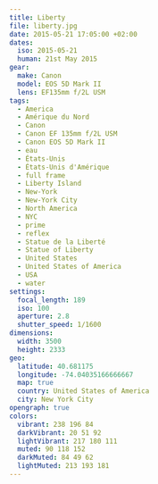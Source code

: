 ```yaml
---
title: Liberty
file: liberty.jpg
date: 2015-05-21 17:05:00 +02:00
dates:
  iso: 2015-05-21
  human: 21st May 2015
gear:
  make: Canon
  model: EOS 5D Mark II
  lens: EF135mm f/2L USM
tags:
  - America
  - Amérique du Nord
  - Canon
  - Canon EF 135mm f/2L USM
  - Canon EOS 5D Mark II
  - eau
  - États-Unis
  - États-Unis d'Amérique
  - full frame
  - Liberty Island
  - New-York
  - New-York City
  - North America
  - NYC
  - prime
  - reflex
  - Statue de la Liberté
  - Statue of Liberty
  - United States
  - United States of America
  - USA
  - water
settings:
  focal_length: 189
  iso: 100
  aperture: 2.8
  shutter_speed: 1/1600
dimensions:
  width: 3500
  height: 2333
geo:
  latitude: 40.681175
  longitude: -74.04035166666667
  map: true
  country: United States of America
  city: New York City
opengraph: true
colors:
  vibrant: 238 196 84
  darkVibrant: 20 51 92
  lightVibrant: 217 180 111
  muted: 90 118 152
  darkMuted: 84 49 62
  lightMuted: 213 193 181
---
```



